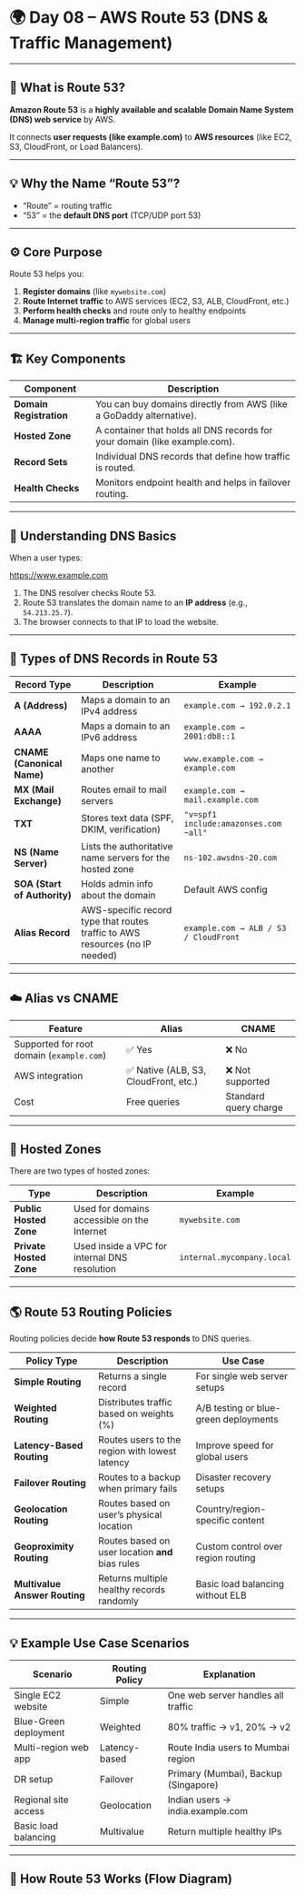 # 🌍 Day 08 – AWS Route 53 (DNS & Traffic Management)

---

## 🧠 What is Route 53?

**Amazon Route 53** is a **highly available and scalable Domain Name System (DNS) web service** by AWS.

It connects **user requests (like example.com)** to **AWS resources** (like EC2, S3, CloudFront, or Load Balancers).

---

## 💡 Why the Name “Route 53”?

- “Route” = routing traffic  
- “53” = the **default DNS port** (TCP/UDP port 53)

---

## ⚙️ Core Purpose

Route 53 helps you:
1. **Register domains** (like `mywebsite.com`)  
2. **Route Internet traffic** to AWS services (EC2, S3, ALB, CloudFront, etc.)  
3. **Perform health checks** and route only to healthy endpoints  
4. **Manage multi-region traffic** for global users

---

## 🏗️ Key Components

| Component | Description |
|------------|--------------|
| **Domain Registration** | You can buy domains directly from AWS (like a GoDaddy alternative). |
| **Hosted Zone** | A container that holds all DNS records for your domain (like example.com). |
| **Record Sets** | Individual DNS records that define how traffic is routed. |
| **Health Checks** | Monitors endpoint health and helps in failover routing. |

---

## 🧩 Understanding DNS Basics

When a user types:

https://www.example.com


1. The DNS resolver checks Route 53.  
2. Route 53 translates the domain name to an **IP address** (e.g., `54.213.25.7`).  
3. The browser connects to that IP to load the website.

---

## 🧱 Types of DNS Records in Route 53

| Record Type | Description | Example |
|--------------|--------------|----------|
| **A (Address)** | Maps a domain to an IPv4 address | `example.com → 192.0.2.1` |
| **AAAA** | Maps a domain to an IPv6 address | `example.com → 2001:db8::1` |
| **CNAME (Canonical Name)** | Maps one name to another | `www.example.com → example.com` |
| **MX (Mail Exchange)** | Routes email to mail servers | `example.com → mail.example.com` |
| **TXT** | Stores text data (SPF, DKIM, verification) | `"v=spf1 include:amazonses.com ~all"` |
| **NS (Name Server)** | Lists the authoritative name servers for the hosted zone | `ns-102.awsdns-20.com` |
| **SOA (Start of Authority)** | Holds admin info about the domain | Default AWS config |
| **Alias Record** | AWS-specific record type that routes traffic to AWS resources (no IP needed) | `example.com → ALB / S3 / CloudFront` |

---

## ☁️ Alias vs CNAME

| Feature | Alias | CNAME |
|----------|--------|--------|
| Supported for root domain (`example.com`) | ✅ Yes | ❌ No |
| AWS integration | ✅ Native (ALB, S3, CloudFront, etc.) | ❌ Not supported |
| Cost | Free queries | Standard query charge |

---

## 🧭 Hosted Zones

There are two types of hosted zones:

| Type | Description | Example |
|------|--------------|----------|
| **Public Hosted Zone** | Used for domains accessible on the Internet | `mywebsite.com` |
| **Private Hosted Zone** | Used inside a VPC for internal DNS resolution | `internal.mycompany.local` |

---

## 🌎 Route 53 Routing Policies

Routing policies decide **how Route 53 responds** to DNS queries.

| Policy Type | Description | Use Case |
|--------------|--------------|----------|
| **Simple Routing** | Returns a single record | For single web server setups |
| **Weighted Routing** | Distributes traffic based on weights (%) | A/B testing or blue-green deployments |
| **Latency-Based Routing** | Routes users to the region with lowest latency | Improve speed for global users |
| **Failover Routing** | Routes to a backup when primary fails | Disaster recovery setups |
| **Geolocation Routing** | Routes based on user’s physical location | Country/region-specific content |
| **Geoproximity Routing** | Routes based on user location **and** bias rules | Custom control over region routing |
| **Multivalue Answer Routing** | Returns multiple healthy records randomly | Basic load balancing without ELB |

---

## 💡 Example Use Case Scenarios

| Scenario | Routing Policy | Explanation |
|-----------|----------------|-------------|
| Single EC2 website | Simple | One web server handles all traffic |
| Blue-Green deployment | Weighted | 80% traffic → v1, 20% → v2 |
| Multi-region web app | Latency-based | Route India users to Mumbai region |
| DR setup | Failover | Primary (Mumbai), Backup (Singapore) |
| Regional site access | Geolocation | Indian users → india.example.com |
| Basic load balancing | Multivalue | Return multiple healthy IPs |

---

## 🧠 How Route 53 Works (Flow Diagram)


